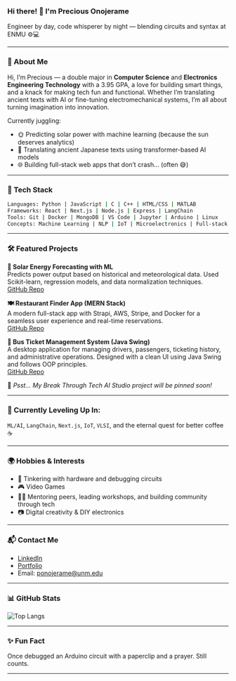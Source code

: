 ### Hi there! 👋 I'm Precious Onojerame

Engineer by day, code whisperer by night — blending circuits and syntax at ENMU ⚙️💻

---

### 👤 About Me
Hi, I’m Precious — a double major in **Computer Science** and **Electronics Engineering Technology** with a 3.95 GPA, a love for building smart things, and a knack for making tech fun and functional. Whether I’m translating ancient texts with AI or fine-tuning electromechanical systems, I’m all about turning imagination into innovation.

Currently juggling:
- 🌞 Predicting solar power with machine learning (because the sun deserves analytics)
- 📜 Translating ancient Japanese texts using transformer-based AI models
- 🌐 Building full-stack web apps that don’t crash… (often 😅)

---

### 🧰 Tech Stack
```bash
Languages: Python | JavaScript | C | C++ | HTML/CSS | MATLAB
Frameworks: React | Next.js | Node.js | Express | LangChain
Tools: Git | Docker | MongoDB | VS Code | Jupyter | Arduino | Linux
Concepts: Machine Learning | NLP | IoT | Microelectronics | Full-stack Dev
```

---

### 🛠️ Featured Projects

**🔆 Solar Energy Forecasting with ML**  
Predicts power output based on historical and meteorological data. Used Scikit-learn, regression models, and data normalization techniques.  
[GitHub Repo](https://github.com/Honojerame/AI-Solar_Power_Prediciton)

**🍽️ Restaurant Finder App (MERN Stack)**  
A modern full-stack app with Strapi, AWS, Stripe, and Docker for a seamless user experience and real-time reservations.  
[GitHub Repo](https://github.com/Honojerame/Restaurant_Finder_App)

**🚌 Bus Ticket Management System (Java Swing)**  
A desktop application for managing drivers, passengers, ticketing history, and administrative operations. Designed with a clean UI using Java Swing and follows OOP principles.  
[GitHub Repo](https://github.com/Honojerame/CS234_BusTicketManagementSystem)

📌 *Psst… My Break Through Tech AI Studio project will be pinned soon!*

---

### 🌱 Currently Leveling Up In:
`ML/AI`, `LangChain`, `Next.js`, `IoT`, `VLSI`, and the eternal quest for better coffee ☕

---

### 🌍 Hobbies & Interests
- 🔧 Tinkering with hardware and debugging circuits
- 🎮 Video Games
- 🧑‍🏫 Mentoring peers, leading workshops, and building community through tech
- 📷 Digital creativity & DIY electronics

---

### 📬 Contact Me
- [LinkedIn](https://www.linkedin.com/in/preciousonojerame)
- [Portfolio](https://honojerame.github.io)
- Email: ponojerame@unm.edu

---

### 📊 GitHub Stats
![Top Langs](https://github-readme-stats.vercel.app/api/top-langs/?username=Honojerame&layout=compact&theme=tokyonight)

---

### ✨ Fun Fact
Once debugged an Arduino circuit with a paperclip and a prayer. Still counts.

---
